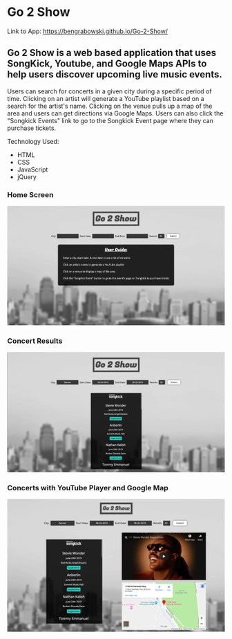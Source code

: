 # Go 2 Show

Link to App: https://bengrabowski.github.io/Go-2-Show/

## Go 2 Show is a web based application that uses SongKick, Youtube, and Google Maps APIs to help users discover upcoming live music events.

Users can search for concerts in a given city during a specific period of time. Clicking on an artist will generate a YouTube playlist based on a search for the artist's name. Clicking on the venue pulls up a map of the area and users can get directions via Google Maps. Users can also click the "Songkick Events" link to go to the Songkick Event page where they can purchase tickets. 

Technology Used:
- HTML
- CSS
- JavaScript
- jQuery

### Home Screen
![Home Screen](images/Home-Screen.png)

### Concert Results
![Concert Results Screen](images/Concert-Results.png)

### Concerts with YouTube Player and Google Map
![Results with YouTube Player and Google Map](images/Results-YouTube-Map.png)